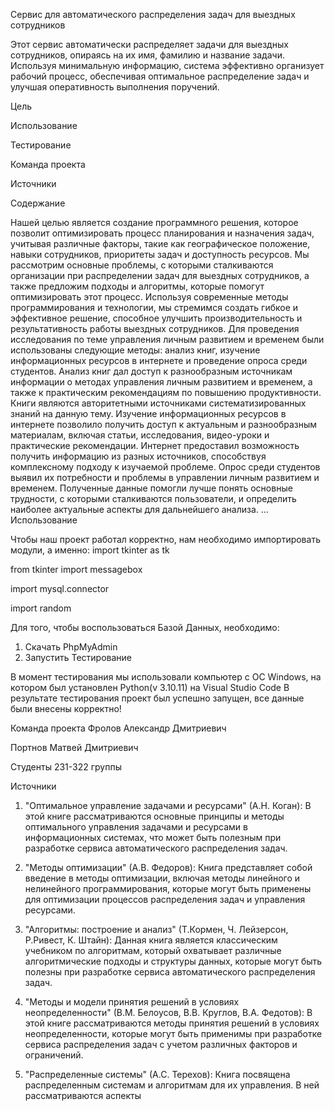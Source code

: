 Сервис для автоматического распределения задач для выездных сотрудников

Этот сервис автоматически распределяет задачи для выездных сотрудников, опираясь на их имя, фамилию и название задачи. Используя минимальную информацию, система эффективно организует рабочий процесс, обеспечивая оптимальное распределение задач и улучшая оперативность выполнения поручений.

Цель

Использование

Тестирование

Команда проекта

Источники

Содержание

Нашей целью является создание программного решения, которое позволит оптимизировать процесс планирования и назначения задач, учитывая различные факторы, такие как географическое положение, навыки сотрудников, приоритеты задач и доступность ресурсов.
Мы рассмотрим основные проблемы, с которыми сталкиваются организации при распределении задач для выездных сотрудников, а также предложим подходы и алгоритмы, которые помогут оптимизировать этот процесс. Используя современные методы программирования и технологии, мы стремимся создать гибкое и эффективное решение, способное улучшить производительность и результативность работы выездных сотрудников.
Для проведения исследования по теме управления личным развитием и временем были использованы следующие методы: анализ книг, изучение информационных ресурсов в интернете и проведение опроса среди студентов.
Анализ книг дал доступ к разнообразным источникам информации о методах управления личным развитием и временем, а также к практическим рекомендациям по повышению продуктивности. Книги являются авторитетными источниками систематизированных знаний на данную тему.
Изучение информационных ресурсов в интернете позволило получить доступ к актуальным и разнообразным материалам, включая статьи, исследования, видео-уроки и практические рекомендации. Интернет предоставил возможность получить информацию из разных источников, способствуя комплексному подходу к изучаемой проблеме.
Опрос среди студентов выявил их потребности и проблемы в управлении личным развитием и временем. Полученные данные помогли лучше понять основные трудности, с которыми сталкиваются пользователи, и определить наиболее актуальные аспекты для дальнейшего анализа.
...
Использование

Чтобы наш проект работал корректно, нам необходимо импортировать модули, а именно:
import tkinter as tk

from tkinter import messagebox

import mysql.connector

import random

Для того, чтобы воспользоваться Базой Данных, необходимо:

1) Скачать PhpMyAdmin
2) Запустить
Тестирование

В момент тестирования мы использовали компьютер с ОС Windows, на котором был установлен Python(v 3.10.11) на Visual Studio Code
В результате тестирования проект был успешно запущен, все данные были внесены корректно!

Команда проекта
Фролов Александр Дмитриевич

Портнов Матвей Дмитриевич

Студенты 231-322 группы

Источники

1.	"Оптимальное управление задачами и ресурсами" (А.Н. Коган): В этой книге рассматриваются основные принципы и методы оптимального управления задачами и ресурсами в информационных системах, что может быть полезным при разработке сервиса автоматического распределения задач.

2.	"Методы оптимизации" (А.В. Федоров): Книга представляет собой введение в методы оптимизации, включая методы линейного и нелинейного программирования, которые могут быть применены для оптимизации процессов распределения задач и управления ресурсами.

3.	"Алгоритмы: построение и анализ" (Т.Кормен, Ч. Лейзерсон, Р.Ривест, К. Штайн): Данная книга является классическим учебником по алгоритмам, который охватывает различные алгоритмические подходы и структуры данных, которые могут быть полезны при разработке сервиса автоматического распределения задач.

4.	"Методы и модели принятия решений в условиях неопределенности" (В.М. Белоусов, В.В. Круглов, В.А. Федотов): В этой книге рассматриваются методы принятия решений в условиях неопределенности, которые могут быть применимы при разработке сервиса распределения задач с учетом различных факторов и ограничений.

5.	"Распределенные системы" (А.С. Терехов): Книга посвящена распределенным системам и алгоритмам для их управления. В ней рассматриваются аспекты
